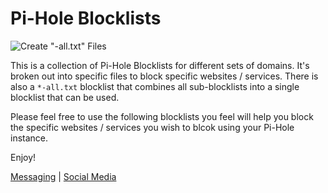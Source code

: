 # Pi-Hole Blocklists

![Create "-all.txt" Files](https://github.com/crpietschmann/pi-hole-blocklist/workflows/Create%20%22-all.txt%22%20Files/badge.svg)

This is a collection of Pi-Hole Blocklists for different sets of domains. It's broken out into specific files to block specific websites / services. There is also a `*-all.txt` blocklist that combines all sub-blocklists into a single blocklist that can be used.

Please feel free to use the following blocklists you feel will help you block the specific websites / services you wish to blcok using  your Pi-Hole instance.

Enjoy!

[Messaging](messaging) | [Social Media](social-media)

